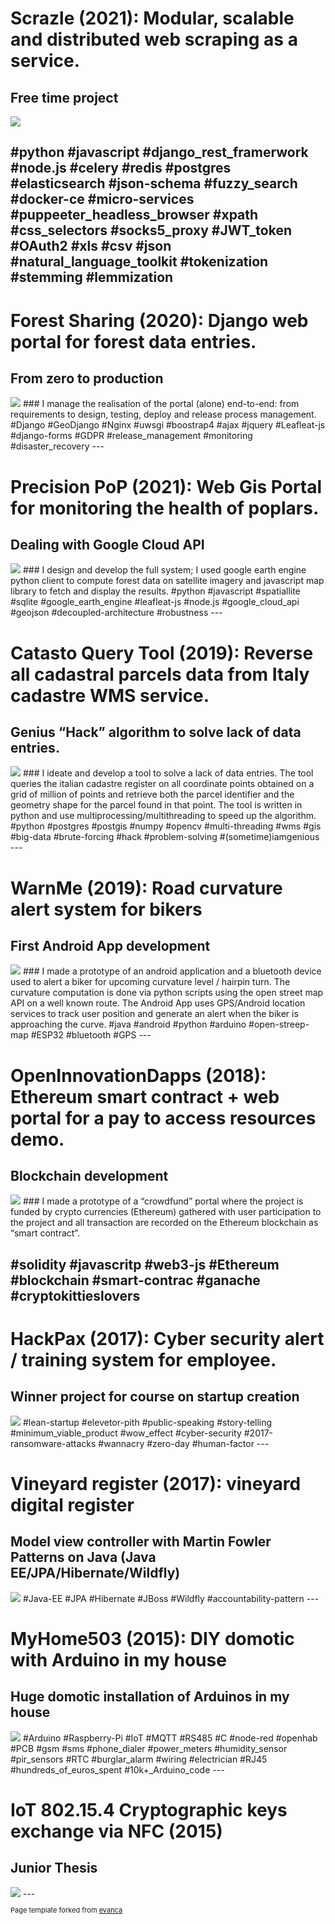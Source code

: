 
# Scrazle (2021): Modular, scalable and distributed web scraping as a service.
## Free time project
<img src="images/scrazle.png?raw=true"/>

#python  #javascript  #django_rest_framerwork #node.js #celery #redis #postgres #elasticsearch #json-schema #fuzzy_search #docker-ce #micro-services #puppeeter_headless_browser #xpath #css_selectors #socks5_proxy #JWT_token #OAuth2 #xls #csv #json #natural_language_toolkit #tokenization #stemming #lemmization
---

# Forest Sharing (2020): Django web portal for forest data entries.
## From zero to production
<img src="images/forestsharing.png?raw=true"/>
### I manage the realisation of the portal (alone) end-to-end: from requirements to design,  testing, deploy and release process management.
#Django #GeoDjango #Nginx #uwsgi #boostrap4 #ajax #jquery #Leafleat-js #django-forms #GDPR #release_management #monitoring #disaster_recovery
---

# Precision PoP (2021): Web Gis Portal for monitoring the health of poplars.
## Dealing with Google Cloud API
<img src="images/pop.png?raw=true"/>
### I design and develop the full system; I used google earth engine python client to compute forest data on satellite imagery and javascript map library to fetch and display the results.
#python #javascript #spatiallite #sqlite #google_earth_engine #leafleat-js #node.js #google_cloud_api #geojson #decoupled-architecture #robustness
---

# Catasto Query Tool (2019): Reverse all cadastral parcels data from Italy cadastre WMS service.
## Genius “Hack” algorithm to solve lack of data entries.
<img src="images/catastoquerytool.png?raw=true"/>
### I ideate and develop a tool to solve a lack of data entries. The tool queries the italian cadastre register on all coordinate points obtained on a grid of million of points and retrieve both the parcel identifier and the geometry shape for the parcel found in that point. The tool is written in python and use multiprocessing/multithreading to speed up the algorithm.
#python #postgres #postgis #numpy #opencv #multi-threading #wms #gis #big-data #brute-forcing #hack #problem-solving #(sometime)iamgenious
---

# WarnMe (2019):  Road curvature alert system for bikers
## First Android App development
<img src="images/warnme.png?raw=true"/>
### I made a prototype of an  android application and a bluetooth device used to alert a biker for upcoming curvature level / hairpin turn. The curvature computation is done via python scripts using the open street map API on a well known route. The Android App uses GPS/Android location services to track user position and generate an alert when the biker is approaching the curve.
#java #android #python #arduino #open-streep-map #ESP32 #bluetooth #GPS 
---

# OpenInnovationDapps (2018): Ethereum smart contract + web portal for a pay to access resources demo.
## Blockchain development
<img src="images/openinnovationdapps.png?raw=true"/>
### I made a prototype of a “crowdfund” portal where the project is funded by crypto currencies (Ethereum) gathered  with user participation to the project and all transaction are recorded on the Ethereum blockchain as “smart contract”.

#solidity #javascritp #web3-js #Ethereum #blockchain #smart-contrac #ganache #cryptokittieslovers
---

# HackPax (2017): Cyber security alert / training system for employee.
## Winner project for course on startup creation
<img src="images/hackpax.png?raw=true"/>
#lean-startup #elevetor-pith #public-speaking #story-telling #minimum_viable_product #wow_effect #cyber-security #2017-ransomware-attacks #wannacry #zero-day #human-factor
---

# Vineyard register (2017): vineyard digital register
## Model view controller with Martin Fowler Patterns on Java (Java EE/JPA/Hibernate/Wildfly)

<img src="images/vineyardregister.png?raw=true"/>
#Java-EE #JPA #Hibernate #JBoss #Wildfly #accountability-pattern
---

# MyHome503 (2015): DIY domotic with Arduino in my house
## Huge domotic installation of Arduinos in my house
<img src="images/myhome503.png?raw=true"/>
#Arduino #Raspberry-Pi #IoT #MQTT #RS485 #C #node-red #openhab #PCB #gsm #sms #phone_dialer #power_meters #humidity_sensor #pir_sensors #RTC #burglar_alarm #wiring #electrician #RJ45 #hundreds_of_euros_spent #10k+_Arduino_code
---

# IoT 802.15.4 Cryptographic keys exchange via NFC (2015)
## Junior Thesis 
<img src="images/xbee.png?raw=true"/>
---


<p style="font-size:11px">Page template forked from <a href="https://github.com/evanca/quick-portfolio">evanca</a></p>
<!-- Remove above link if you don't want to attibute -->
